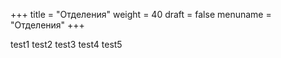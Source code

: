 +++
title = "Отделения"
weight = 40
draft = false
menuname = "Отделения"
+++

test1 test2 test3
  test4 test5
